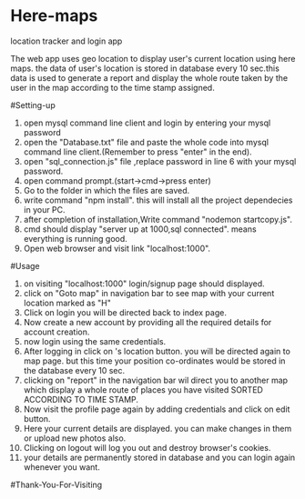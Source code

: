 # Here-maps
location tracker and login app 

The web app uses geo location to display user's current location using here maps.
the data of user's location is stored in database every 10 sec.this data is used
to generate a report and display the whole route taken by the user in the map 
according to the time stamp assigned.

#Setting-up

1. open mysql command line client and login by entering your mysql password
2. open the "Database.txt" file and paste the whole code into mysql command 
   line client.(Remember to press "enter" in the end).
3. open "sql_connection.js" file ,replace password in line 6 with your mysql password.
4. open command prompt.(start->cmd->press enter)
5. Go to the folder in which the files are saved.
6. write command "npm install". this will install all the project dependecies in your PC. 
7. after completion of installation,Write command "nodemon startcopy.js".
8. cmd should display "server up at 1000,sql connected". means everything is running good.
9. Open web browser and visit link "localhost:1000".


#Usage

1. on visiting "localhost:1000" login/signup page should displayed.
2. click on "Goto map" in navigation bar to see map with your current location marked as "H"
3. Click on login you will be directed back to index page.
4. Now create a new account by providing all the required details for account creation.
5. now login using the same credentials.
6. After logging in click on <yourname>'s location button. you will be directed again to map page.
  but this time your position co-ordinates would be stored in the database every 10 sec.
7. clicking on "report" in the navigation bar wil direct you to another map which display a whole 
   route of places you have visited SORTED ACCORDING TO TIME STAMP.
8. Now visit the profile page again by adding credentials and click on edit button.
9. Here your current details are displayed. you can make changes in them or upload new photos also.
9. Clicking on logout will log you out and destroy browser's cookies.
10. your details are permanently stored in database and you can login again whenever you want.
  
  
  
  #Thank-You-For-Visiting
